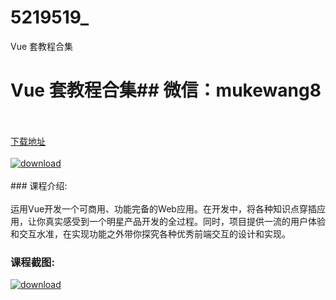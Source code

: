# 5219519_
Vue 套教程合集
# Vue 套教程合集## 微信：mukewang8
<br/></br>[下载地址](http://www.36tz.cn/article/5219519 "下载地址")
<br/></br>[![download](http://36tz.cn/muke_img/2021_04_1-47-300x183.png "下载地址")](http://www.36tz.cn/article/5219519 "下载地址")
<br/></br>### 课程介绍:<br/></br>运用Vue开发一个可商用、功能完备的Web应用。在开发中，将各种知识点穿插应用，让你真实感受到一个明星产品开发的全过程。同时，项目提供一流的用户体验和交互水准，在实现功能之外带你探究各种优秀前端交互的设计和实现。

### 课程截图:
[![download](http://36tz.cn/muke_img/2021_04_2-48-300x218.png "下载地址")](http://www.36tz.cn/article/5219519 "下载地址")
